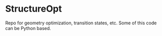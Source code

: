 # StructureOpt
Repo for geometry optimization, transition states, etc. Some of this code can be Python based.

